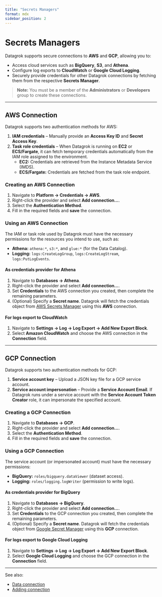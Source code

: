 ```yaml
---
title: "Secrets Managers"
format: mdx
sidebar_position: 2
---
```


# Secrets Managers

Datagrok supports secure connections to **AWS** and **GCP**, allowing you to:

- Access cloud services such as **BigQuery**, **S3**, and **Athena**.
- Configure log exports to **CloudWatch** or **Google Cloud Logging**.
- Securely provide credentials for other Datagrok connections by fetching them from the respective **Secrets Manager**.

> **Note:** You must be a member of the **Administrators** or **Developers** group to create these connections.

---

## AWS Connection

Datagrok supports two authentication methods for AWS:

1. **IAM credentials** – Manually provide an **Access Key ID** and **Secret Access Key**.
2. **Task role credentials** – When Datagrok is running on **EC2** or **ECS/Fargate**, it can fetch temporary credentials automatically from the IAM role assigned to the environment.
    - **EC2:** Credentials are retrieved from the Instance Metadata Service (IMDS).
    - **ECS/Fargate:** Credentials are fetched from the task role endpoint.

### Creating an AWS Connection
1. Navigate to **Platform → Credentials → AWS**.
2. Right-click the provider and select **Add connection...**.
3. Select the **Authentication Method**.
4. Fill in the required fields and **save** the connection.

### Using an AWS Connection
The IAM or task role used by Datagrok must have the necessary permissions for the resources you intend to use, such as:

- **Athena:** `athena:*`, `s3:*`, and `glue:*` (for the Data Catalog).
- **Logging:** `logs:CreateLogGroup`, `logs:CreateLogStream`, `logs:PutLogEvents`.

#### As credentials provider for Athena
1. Navigate to **Databases → Athena**.
2. Right-click the provider and select **Add connection...**.
3. Set **Credentials** to the AWS connection you created, then complete the remaining parameters.
4. (Optional) Specify a **Secret name**. Datagrok will fetch the credentials object from [AWS Secrets Manager](https://docs.aws.amazon.com/secretsmanager/latest/userguide/introduction.html) using this **AWS** connection.

#### For logs export to CloudWatch
1. Navigate to **Settings → Log → Log Export → Add New Export Block**.
2. Select **Amazon CloudWatch** and choose the AWS connection in the **Connection** field.

---

## GCP Connection

Datagrok supports two authentication methods for GCP:

1. **Service account key** – Upload a JSON key file for a GCP service account.
2. **Service account impersonation** – Provide a **Service Account Email**. If Datagrok runs under a service account with the **Service Account Token Creator** role, it can impersonate the specified account.

### Creating a GCP Connection
1. Navigate to **Databases → GCP**.
2. Right-click the provider and select **Add connection...**.
3. Select the **Authentication Method**.
4. Fill in the required fields and **save** the connection.

### Using a GCP Connection
The service account (or impersonated account) must have the necessary permissions:

- **BigQuery:** `roles/bigquery.dataViewer` (dataset access).
- **Logging:** `roles/logging.logWriter` (permission to write logs).

#### As credentials provider for BigQuery
1. Navigate to **Databases → BigQuery**.
2. Right-click the provider and select **Add connection...**.
3. Set **Credentials** to the GCP connection you created, then complete the remaining parameters.
4. (Optional) Specify a **Secret name**. Datagrok will fetch the credentials object from [Google Secret Manager](https://cloud.google.com/security/products/secret-manager) using this **GCP** connection.

#### For logs export to Google Cloud Logging
1. Navigate to **Settings → Log → Log Export → Add New Export Block**.
2. Select **Google Cloud Logging** and choose the GCP connection in the **Connection** field.

---

See also:

* [Data connection](../../access/access.md#data-connection)
* [Adding connection](../../access/databases/databases.md#adding-connection)
